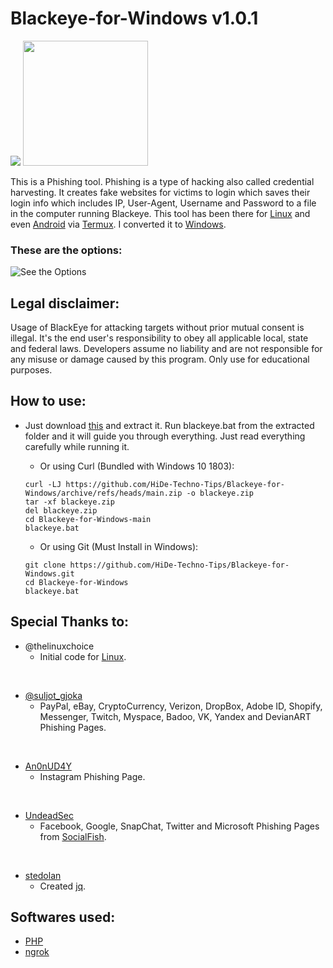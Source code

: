# Blackeye-for-Windows v1.0.1

<p float="left">
<img src="https://user-images.githubusercontent.com/61367380/119512194-bab07980-bd90-11eb-9e4a-78da47480b8b.gif"> <a href="https://github.com/HiDe-Techno-Tips/Blackeye-for-Windows/archive/refs/heads/main.zip"> <img src="https://user-images.githubusercontent.com/61367380/119500767-c8143680-bd85-11eb-802d-4c5b750c349a.png" height="200"> </a>
</p>
  
This is a Phishing tool. Phishing is a type of hacking also called credential harvesting. It creates fake websites for victims to login which saves their login info which includes IP, User-Agent, Username and Password to a file in the computer running Blackeye. This tool has been there for [Linux](https://www.linux.org/) and even [Android](https://www.android.com/) via [Termux](https://termux.com/). I converted it to [Windows](https://www.microsoft.com/en-in/windows).

  ### These are the options:
  ![See the Options](https://user-images.githubusercontent.com/61367380/119489210-166f0880-bd79-11eb-9e04-f5112ca3fcde.png)

## Legal disclaimer:
Usage of BlackEye for attacking targets without prior mutual consent is illegal. It's the end user's responsibility to obey all applicable local, state and federal laws. Developers assume no liability and are not responsible for any misuse or damage caused by this program. Only use for educational purposes.

## How to use:
   * Just download [this](https://github.com/HiDe-Techno-Tips/Blackeye-for-Windows/archive/refs/heads/main.zip) and extract it. Run blackeye.bat from the extracted folder and it will guide you through everything. Just read everything carefully while running it.

     * Or using Curl (Bundled with Windows 10 1803):
      ```
      curl -LJ https://github.com/HiDe-Techno-Tips/Blackeye-for-Windows/archive/refs/heads/main.zip -o blackeye.zip
      tar -xf blackeye.zip
      del blackeye.zip
      cd Blackeye-for-Windows-main
      blackeye.bat
      ```

     * Or using Git (Must Install in Windows):
    
      ```
      git clone https://github.com/HiDe-Techno-Tips/Blackeye-for-Windows.git
      cd Blackeye-for-Windows
      blackeye.bat
      ```

## Special Thanks to:
  * @thelinuxchoice
    * Initial code for [Linux](https://www.linux.org/).
    <p>&nbsp;</p>
  * [@suljot_gjoka](https://github.com/whiteeagle0)
    * PayPal, eBay, CryptoCurrency, Verizon, DropBox, Adobe ID, Shopify, Messenger, Twitch, Myspace, Badoo, VK, Yandex and DevianART Phishing Pages.
    <p>&nbsp;</p>
  * [An0nUD4Y](https://github.com/An0nUD4Y)
    * Instagram Phishing Page.
    <p>&nbsp;</p>
  * [UndeadSec](https://github.com/UndeadSec)
    * Facebook, Google, SnapChat, Twitter and Microsoft Phishing Pages from [SocialFish](https://github.com/UndeadSec/SocialFish).
    <p>&nbsp;</p>
  * [stedolan](https://github.com/jq)
    * Created [jq](https://github.com/stedolan/jq).
## Softwares used:
* [PHP](https://www.php.net/)
* [ngrok](https://ngrok.com/)
